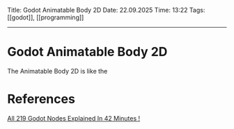 Title: Godot Animatable Body 2D
Date: 22.09.2025
Time: 13:22
Tags: [[godot]], [[programming]]

---
# Godot Animatable Body 2D

The Animatable Body 2D is like the 

# References
[All 219 Godot Nodes Explained In 42 Minutes !](https://www.youtube.com/watch?v=tO2gthp45MA&list=WL&index=1)